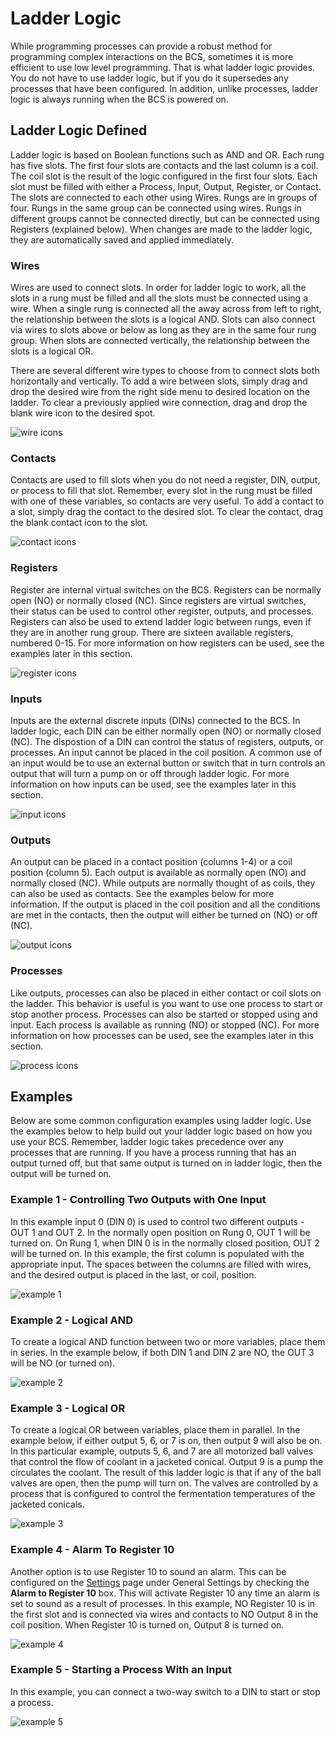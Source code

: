 # Ladder Logic #

While programming processes can provide a robust method for programming complex interactions on the BCS, sometimes it is more efficient to use low level programming. That is what ladder logic provides. You do not have to use ladder logic, but if you do it supersedes any processes that have been configured. In addition, unlike processes, ladder logic is always running when the BCS is powered on.


## Ladder Logic Defined

Ladder logic is based on Boolean functions such as AND and OR. Each rung has five slots. The first four slots are contacts and the last column is a coil. The coil slot is the result of the logic configured in the first four slots. Each slot must be filled with either a Process, Input, Output, Register, or Contact. The slots are connected to each other using Wires. Rungs are in groups of four. Rungs in the same group can be connected using wires. Rungs in different groups cannot be connected directly, but can be connected using Registers (explained below). When changes are made to the ladder logic, they are automatically saved and applied immediately.


### Wires

Wires are used to connect slots. In order for ladder logic to work, all the slots in a rung must be filled and all the slots must be connected using a wire. When a single rung is connected all the away across from left to right, the relationship between the slots is a logical AND. Slots can also connect via wires to slots above or below as long as they are in the same four rung group. When slots are connected vertically, the relationship between the slots is a logical OR. 

There are several different wire types to choose from to connect slots both horizontally and vertically. To add a wire between slots, simply drag and drop the desired wire from the right side menu to desired location on the ladder. To clear a previously applied wire connection, drag and drop the blank wire icon to the desired spot.

![wire icons](img/ladder_logic/wires.png)


### Contacts

Contacts are used to fill slots when you do not need a register, DIN, output, or process to fill that slot. Remember, every slot in the rung must be filled with one of these variables, so contacts are very useful. To add a contact to a slot, simply drag the contact to the desired slot. To clear the contact, drag the blank contact icon to the slot.

![contact icons](img/ladder_logic/contacts.png)


### Registers

Register are internal virtual switches on the BCS. Registers can be normally open (NO) or normally closed (NC). Since registers are virtual switches, their status can be used to control other register, outputs, and processes. Registers can also be used to extend ladder logic between rungs, even if they are in another rung group. There are sixteen available registers, numbered 0-15. For more information on how registers can be used, see the examples later in this section.

![register icons](img/ladder_logic/registers.png)


### Inputs

Inputs are the external discrete inputs (DINs) connected to the BCS. In ladder logic, each DIN can be either normally open (NO) or normally closed (NC). The dispostion of a DIN can control the status of registers, outputs, or processes. An input cannot be placed in the coil position. A common use of an input would be to use an external button or switch that in turn controls an output that will turn a pump on or off through ladder logic. For more information on how inputs can be used, see the examples later in this section.

![input icons](img/ladder_logic/dins.png)

### Outputs
An output can be placed in a contact position (columns 1-4) or a coil position (column 5). Each output is available as normally open (NO) and normally closed (NC). While outputs are normally thought of as coils, they can also be used as contacts. See the examples below for more information. If the output is placed in the coil position and all the conditions are met in the contacts, then the output will either be turned on (NO) or off (NC).

![output icons](img/ladder_logic/outputs.png)


### Processes

Like outputs, processes can also be placed in either contact or coil slots on the ladder. This behavior is useful is you want to use one process to start or stop another process. Processes can also be started or stopped using and input. Each process is available as running (NO) or stopped (NC).  For more information on how processes can be used, see the examples later in this section.

![process icons](img/ladder_logic/processes.png)


## Examples ##
Below are some common configuration examples using ladder logic. Use the examples below to help build out your ladder logic based on how you use your BCS. Remember, ladder logic takes precedence over any processes that are running. If you have a process running that has an output turned off, but that same output is turned on in ladder logic, then the output will be turned on.

### Example 1 - Controlling Two Outputs with One Input
In this example input 0 (DIN 0) is used to control two different outputs - OUT 1 and OUT 2. In the normally open position on Rung 0, OUT 1 will be turned on. On Rung 1, when DIN 0 is in the normally closed position, OUT 2 will be turned on. In this example, the first column is populated with the appropriate input. The spaces between the columns are filled with wires, and the desired output is placed in the last, or coil, position.

![example 1](img/ladder_logic/example_01.png)

### Example 2 - Logical AND
To create a logical AND function between two or more variables, place them in series. In the example below, if both DIN 1 and DIN 2 are NO, the OUT 3 will be NO (or turned on).


![example 2](img/ladder_logic/example_02.png)

### Example 3 - Logical OR
To create a logical OR between variables, place them in parallel. In the example below, if either output 5, 6, or 7 is on, then output 9 will also be on. In this particular example, outputs 5, 6, and 7 are all motorized ball valves that control the flow of coolant in a jacketed conical. Output 9 is a pump the circulates the coolant. The result of this ladder logic is that if any of the ball valves are open, then the pump will turn on. The valves are controlled by a process that is configured to control the fermentation temperatures of the jacketed conicals.


![example 3](img/ladder_logic/example_03.png)

### Example 4 - Alarm To Register 10
Another option is to use Register 10 to sound an alarm. This can be configured on the [Settings](settings.md) page under General Settings by checking the **Alarm to Register 10** box. This will activate Register 10 any time an alarm is set to sound as a result of processes. In this example, NO Register 10 is in the first slot and is connected via wires and contacts to NO Output 8 in the coil position. When Register 10 is turned on, Output 8 is turned on.

![example 4](img/ladder_logic/example_04.png) 

### Example 5 - Starting a Process With an Input
In this example, you can connect a two-way switch to a DIN to start or stop a process.

![example 5](img/ladder_logic/example_05.png)